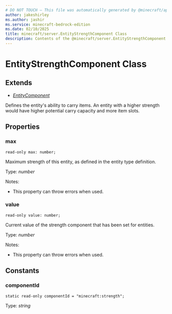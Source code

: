 ```yaml
---
# DO NOT TOUCH — This file was automatically generated by @minecraft/api-docs-generator, to report problems file an issue at https://github.com/Mojang/minecraft-scripting-libraries
author: jakeshirley
ms.author: jashir
ms.service: minecraft-bedrock-edition
ms.date: 02/10/2025
title: minecraft/server.EntityStrengthComponent Class
description: Contents of the @minecraft/server.EntityStrengthComponent class.
---
```

# EntityStrengthComponent Class

## Extends
- [*EntityComponent*](EntityComponent.md)

Defines the entity's ability to carry items. An entity with a higher strength would have higher potential carry capacity and more item slots.

## Properties

### **max**
`read-only max: number;`

Maximum strength of this entity, as defined in the entity type definition.

Type: *number*

Notes:
  - This property can throw errors when used.

### **value**
`read-only value: number;`

Current value of the strength component that has been set for entities.

Type: *number*

Notes:
  - This property can throw errors when used.

## Constants

### **componentId**
`static read-only componentId = "minecraft:strength";`

Type: *string*
